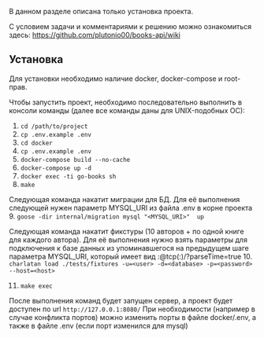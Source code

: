 В данном разделе описана только установка проекта.

С условием задачи и комментариями к решению можно ознакомиться здесь: https://github.com/plutonio00/books-api/wiki

## Установка

Для установки необходимо наличие docker, docker-compose и root-прав.

Чтобы запустить проект, необходимо последовательно выполнить в консоли команды (далее все команды даны для UNIX-подобных ОС):

1. `cd /path/to/project`
2. `cp .env.example .env`
3. `cd docker`
4. `cp .env.example .env`
5. `docker-compose build --no-cache`
6. `docker-compose up -d`
7. `docker exec -ti go-books sh`
8. `make`

Следующая команда накатит миграции для БД. 
Для её выполнения следующей нужен параметр MYSQL_URI из файла .env в корне проекта
9. `goose -dir internal/migration mysql "<MYSQL_URI>"  up`

Следующая команда накатит фикстуры (10 авторов + по одной книге для каждого автора). 
Для её выполнения нужно взять параметры для подключения к базе данных из упоминавшегося на предыдущем шаге параметра MYSQL_URI, который имеет вид <user>:<password>@tcp(<host>:<port>)/<database>?parseTime=true
10. `charlatan load ./tests/fixtures -u=<user> -d=<database> -p=<password> --host=<host>`

11. `make exec`


После выполнения команд будет запущен сервер, а проект будет доступен по url `http://127.0.0.1:8080/`
При необходимости (например в случае конфликта портов) можно изменить порты в файле docker/.env, а также в файле .env (если порт изменился для mysql)